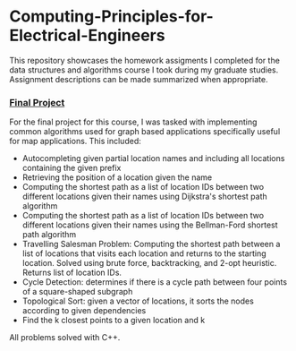 # Computing-Principles-for-Electrical-Engineers

This repository showcases the homework assigments I completed for the data structures and algorithms course I took during my graduate studies. Assignment descriptions can be made summarized when appropriate.

### [Final Project](https://github.com/rohitpenumarti/Computing-Principles-for-Electrical-Engineers/blob/master/Final-Project/final.cc)

For the final project for this course, I was tasked with implementing common algorithms used for graph based applications specifically useful for map applications. This included:
 - Autocompleting given partial location names and including all locations containing the given prefix
 - Retrieving the position of a location given the name
 - Computing the shortest path as a list of location IDs between two different locations given their names using Dijkstra's shortest path algorithm
 - Computing the shortest path as a list of location IDs between two different locations given their names using the Bellman-Ford shortest path algorithm
 - Travelling Salesman Problem: Computing the shortest path between a list of locations that visits each location and returns to the starting location. Solved using brute force, backtracking, and 2-opt heuristic. Returns list of location IDs.
 - Cycle Detection: determines if there is a cycle path between four points of a square-shaped subgraph
 - Topological Sort: given a vector of locations, it sorts the nodes according to given dependencies
 - Find the k closest points to a given location and k

All problems solved with C++.
